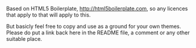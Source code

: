 Based on HTML5 Boilerplate, http://html5boilerplate.com, so any licences that apply to that will apply to this.

But basicly feel free to copy and use as a ground for your own themes. Please do put a link back here in the README file, a comment or any other suitable place.
